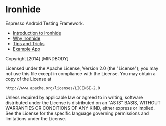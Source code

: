 Ironhide
========

Espresso Android Testing Framework.

* [Introduction to Ironhide](https://github.com/mindbody/Ironhide/wiki/Introduction-to-Ironhide)
* [Why Ironhide](https://github.com/mindbody/Ironhide/wiki/Why-Ironhide%3F)
* [Tips and Tricks](https://github.com/mindbody/Ironhide/wiki/Tips-and-Tricks)
* [Example App](https://github.com/mindbody/Ironhide/wiki/Example-App-with-Ironhide-Use)


Copyright [2014] [MINDBODY]

Licensed under the Apache License, Version 2.0 (the "License");
you may not use this file except in compliance with the License.
You may obtain a copy of the License at

    http://www.apache.org/licenses/LICENSE-2.0

Unless required by applicable law or agreed to in writing, software
distributed under the License is distributed on an "AS IS" BASIS,
WITHOUT WARRANTIES OR CONDITIONS OF ANY KIND, either express or implied.
See the License for the specific language governing permissions and
limitations under the License.

